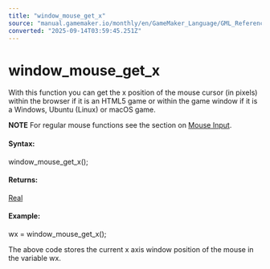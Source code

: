 ```yaml
---
title: "window_mouse_get_x"
source: "manual.gamemaker.io/monthly/en/GameMaker_Language/GML_Reference/Cameras_And_Display/The_Game_Window/window_mouse_get_x.htm"
converted: "2025-09-14T03:59:45.251Z"
---
```


# window\_mouse\_get\_x

With this function you can get the x position of the mouse cursor (in pixels) within the browser if it is an HTML5 game or within the game window if it is a Windows, Ubuntu (Linux) or macOS game.

**NOTE** For regular mouse functions see the section on [Mouse Input](../../Game_Input/Mouse_Input/Mouse_Input.md).

#### Syntax:

window\_mouse\_get\_x();

#### Returns:

[Real](../../../GML_Overview/Data_Types.md)

#### Example:

wx = window\_mouse\_get\_x();

The above code stores the current x axis window position of the mouse in the variable wx.